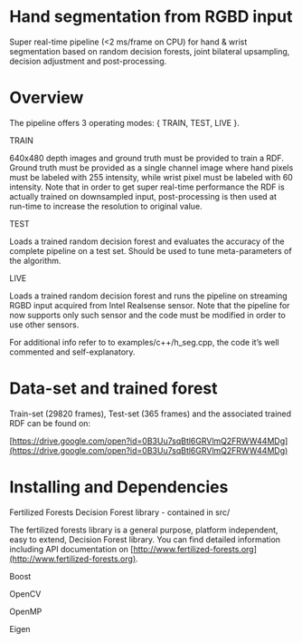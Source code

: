 # Hand segmentation from RGBD input

Super real-time pipeline (<2 ms/frame on CPU) for hand & wrist segmentation based on random decision forests, joint bilateral upsampling, decision adjustment and post-processing.

# Overview

The pipeline offers 3 operating modes: { TRAIN, TEST, LIVE }.

TRAIN

640x480 depth images and ground truth must be provided to train a RDF. 
Ground truth must be provided as a single channel image where hand pixels must be labeled with 255 intensity, while wrist pixel must be labeled with 60 intensity.
Note that in order to get super real-time performance the RDF is actually trained on downsampled input, post-processing is then used at run-time to increase the resolution to original value. 

TEST

Loads a trained random decision forest and evaluates the accuracy of the complete pipeline on a test set. Should be used to tune meta-parameters of the algorithm.

LIVE

Loads a trained random decision forest and runs the pipeline on streaming RGBD input acquired from Intel Realsense sensor. Note that the pipeline for now supports only such sensor and the code must be modified in order to use other sensors. 

For additional info refer to to examples/c++/h_seg.cpp, the code it’s well commented and self-explanatory. 

# Data-set and trained forest

Train-set (29820 frames), Test-set (365 frames) and the associated trained RDF can be found on:

[https://drive.google.com/open?id=0B3Uu7sqBtl6GRVlmQ2FRWW44MDg](https://drive.google.com/open?id=0B3Uu7sqBtl6GRVlmQ2FRWW44MDg)
 
# Installing and Dependencies

Fertilized Forests Decision Forest library - contained in src/

The fertilized forests library is a general purpose, platform independent, easy
to extend, Decision Forest library. You can find detailed information including
API documentation on [http://www.fertilized-forests.org](http://www.fertilized-forests.org).

Boost

OpenCV

OpenMP

Eigen



